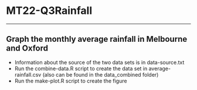 # MT22-Q3Rainfall

---

## Graph the monthly average rainfall in Melbourne and Oxford
- Information about the source of the two data sets is in data-source.txt
- Run the combine-data.R script to create the data set in average-rainfall.csv (also can be found in the data_combined folder)
- Run the make-plot.R script to create the figure

